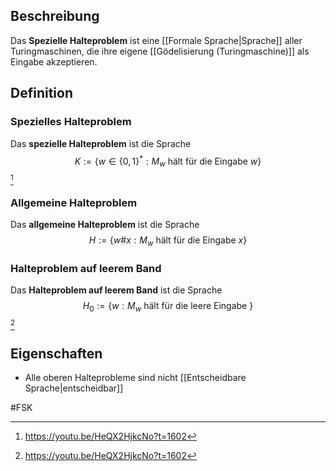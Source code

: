 ## Beschreibung
Das **Spezielle Halteproblem** ist eine [[Formale Sprache|Sprache]] aller Turingmaschinen, die ihre eigene [[Gödelisierung (Turingmaschine)]] als Eingabe akzeptieren. 

## Definition
### Spezielles Halteproblem
Das **spezielle Halteproblem** ist die Sprache
$$K := \{w \in \{0, 1\}^*: M_w \text{ hält für die Eingabe } w\}$$[^1]

### Allgemeine Halteproblem
Das **allgemeine Halteproblem** ist die Sprache
$$H := \{w\# x: M_w \text{ hält für die Eingabe } x\}$$

### Halteproblem auf leerem Band
Das **Halteproblem auf leerem Band** ist die Sprache
$$H_0 := \{w: M_w \text{ hält für die leere Eingabe }\}$$[^1]

## Eigenschaften
- Alle oberen Halteprobleme sind nicht [[Entscheidbare Sprache|entscheidbar]]




#FSK 

[^1]: https://youtu.be/HeQX2HjkcNo?t=1602